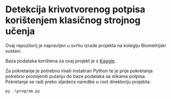 # Detekcija krivotvorenog potpisa korištenjem klasičnog strojnog učenja
Ovaj repozitorij je napravljen u svrhu izrade projekta na kolegiju Biometrijski sustavi.

Baza podataka korištena za ovaj projekt je s [Kaggle](https://www.kaggle.com/datasets/robinreni/signature-verification-dataset).

Za pokretanje je potrebno imati instaliran Python te je prije pokretanja potrebno promijeniti putanju do baze podataka sa slikama potpisa.
Pokretanje se radi preko sljedeće naredbe u root direktoriju projekta:
```
py .\program.py
```
